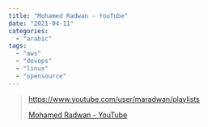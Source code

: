 ```yaml
---
title: "Mohamed Radwan - YouTube"
date: "2021-04-11"
categories: 
  - "arabic"
tags: 
  - "aws"
  - "devops"
  - "linux"
  - "opensource"
---
```


> https://www.youtube.com/user/maradwan/playlists
> 
> [Mohamed Radwan - YouTube](https://www.youtube.com/user/maradwan/playlists)
